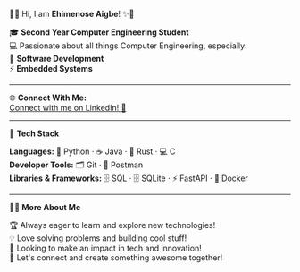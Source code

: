 👋✨ Hi, I am **Ehimenose Aigbe**! ✨👋

🎓 **Second Year Computer Engineering Student**  
💻 Passionate about all things Computer Engineering, especially:  
🌟 **Software Development**  
⚡ **Embedded Systems**

---

🌐 **Connect With Me:**  
[Connect with me on LinkedIn! 🌟](https://www.linkedin.com/in/your-linkedin-username)

---

🚀 **Tech Stack**

**Languages:** 🐍 Python · ☕ Java · 🦀 Rust · 💻 C  
**Developer Tools:** 🗂️ Git · 📨 Postman  
**Libraries & Frameworks:** 🗄️ SQL · 🗄️ SQLite · ⚡ FastAPI · 🐳 Docker

---

🎨✨ **More About Me**

🏆 Always eager to learn and explore new technologies!  
💡 Love solving problems and building cool stuff!  
🤖 Looking to make an impact in tech and innovation!  
🌈 Let's connect and create something awesome together!

